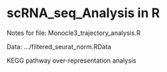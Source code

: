 # scRNA_seq_Analysis in R 

Notes for file: Monocle3_trajectory_analysis.R 

Data: .../filtered_seurat_norm.RData

KEGG pathway over-representation analysis

